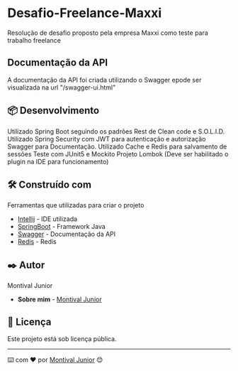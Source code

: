 # Desafio-Freelance-Maxxi
Resolução de desafio proposto pela empresa Maxxi como teste para trabalho freelance

## Documentação da API
A documentação da API foi criada utilizando o Swagger epode ser visualizada na url "/swagger-ui.html"

## 📦 Desenvolvimento

Utilizado Spring Boot seguindo os padrões Rest de Clean code e S.O.L.I.D.
Utilizado Spring Security com JWT para autenticação e autorização 
Swagger para Documentação.
Utilizado Cache e Redis para salvamento de sessões
Teste com JUnit5 e Mockito
Projeto Lombok (Deve ser habilitado o plugin na IDE para funcionamento)

## 🛠️ Construído com

Ferramentas que utilizadas para criar o projeto

* [Intellij](https://www.jetbrains.com/pt-br/idea/) - IDE utilizada
* [SpringBoot](https://spring.io/projects/spring-boot) - Framework Java
* [Swagger](https://swagger.io/) - Documentação da API
* [Redis](https://redis.io/) - Redis


## ✒️ Autor

Montival Junior

* **Sobre mim** -  [Montival Junior](https://monthalcantara.github.io/)


## 📄 Licença

Este projeto está sob licença pública.



---
⌨️ com ❤️ por [Montival Junior](/https://github.com/MonthAlcantara) 😊

